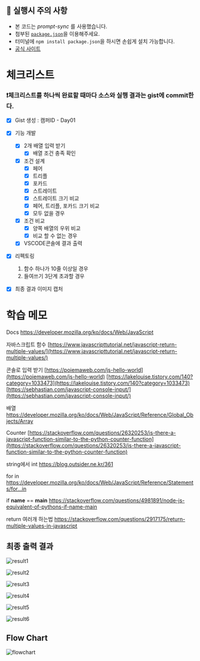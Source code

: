 ## 🔴 실행시 주의 사항

- 본 코드는 *prompt-sync* 를 사용했습니다.
- 첨부된 [`package.json`](https://gist.githubusercontent.com/essential2189/d9f67da73081f3bf811c777120b1fcbc/raw/5177285c3b133e7594e2d6f567a4072444eecef0/package.json)을 이용해주세요.
- 터미널에 `npm install package.json`을 하시면 손쉽게 설치 가능합니다.
- [공식 사이트](https://www.npmjs.com/package/prompt-sync)

# 체크리스트

### ❗체크리스트를 하나씩 완료할 때마다 소스와 실행 결과는 gist에 commit한다.

- [x]  Gist 생성 : 캠퍼ID - Day01
- [x]  기능 개발
    - [x]  2개 배열 입력 받기
        - [x]  배열 조건 충족 확인
    - [x]  조건 설계
        - [x]  페어
        - [x]  트리플
        - [x]  포카드
        - [x]  스트레이트
        - [x]  스트레이트 크기 비교
        - [x]  페어, 트리플, 포카드 크기 비교
        - [x]  모두 없을 경우
    - [x]  조건 비교
        - [x]  양쪽 배열의 우위 비교
        - [x]  비교 할 수 없는 경우
    - [x]  VSCODE콘솔에 결과 출력
- [x]  리펙토링
    1. 함수 하나가 10줄 이상일 경우
    2. 들여쓰기 3단계 초과할 경우
- [x]  최종 결과 이미지 캡처


# 학습 메모

Docs
https://developer.mozilla.org/ko/docs/Web/JavaScript


자바스크립트 함수
[https://www.javascripttutorial.net/javascript-return-multiple-values/](https://www.javascripttutorial.net/javascript-return-multiple-values/)

콘솔로 입력 받기
[https://poiemaweb.com/js-hello-world](https://poiemaweb.com/js-hello-world)
[https://lakelouise.tistory.com/140?category=1033473](https://lakelouise.tistory.com/140?category=1033473)
[https://sebhastian.com/javascript-console-input/](https://sebhastian.com/javascript-console-input/)

배열
https://developer.mozilla.org/ko/docs/Web/JavaScript/Reference/Global_Objects/Array

Counter
[https://stackoverflow.com/questions/26320253/is-there-a-javascript-function-similar-to-the-python-counter-function](https://stackoverflow.com/questions/26320253/is-there-a-javascript-function-similar-to-the-python-counter-function)


string에서 int
https://blog.outsider.ne.kr/361


for in
https://developer.mozilla.org/ko/docs/Web/JavaScript/Reference/Statements/for...in


if __name__ == __main__
https://stackoverflow.com/questions/4981891/node-js-equivalent-of-pythons-if-name-main

return 여러개 하는법
https://stackoverflow.com/questions/2917175/return-multiple-values-in-javascript


## 최종 출력 결과

![result1](https://gist.githubusercontent.com/essential2189/d9f67da73081f3bf811c777120b1fcbc/raw/4a4242550d247267bbd945baef0a83a6ea24408e/result1.png)

![result2](https://gist.githubusercontent.com/essential2189/d9f67da73081f3bf811c777120b1fcbc/raw/4a4242550d247267bbd945baef0a83a6ea24408e/result2.png)

![result3](https://gist.githubusercontent.com/essential2189/d9f67da73081f3bf811c777120b1fcbc/raw/4a4242550d247267bbd945baef0a83a6ea24408e/result3.png)

![result4](https://gist.githubusercontent.com/essential2189/d9f67da73081f3bf811c777120b1fcbc/raw/4a4242550d247267bbd945baef0a83a6ea24408e/result4.png)

![result5](https://gist.githubusercontent.com/essential2189/d9f67da73081f3bf811c777120b1fcbc/raw/4a4242550d247267bbd945baef0a83a6ea24408e/result5.png)

![result6](https://gist.githubusercontent.com/essential2189/d9f67da73081f3bf811c777120b1fcbc/raw/4a4242550d247267bbd945baef0a83a6ea24408e/result6.png)


## Flow Chart
![flowchart](https://gist.githubusercontent.com/essential2189/d9f67da73081f3bf811c777120b1fcbc/raw/9507f84b5303035cb259cf5981fa53f950f35921/flowchart.png)